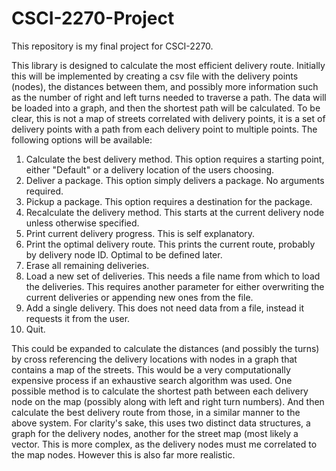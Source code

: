 # CSCI-2270-Project
This repository is my final project for CSCI-2270.

This library is designed to calculate the most efficient delivery route.
Initially this will be implemented by creating a csv file with the delivery points (nodes), the distances between them, and possibly more information such as the number of right and left turns needed to traverse a path.  The data will be loaded into a graph, and then the shortest path will be calculated.  To be clear, this is not a map of streets correlated with delivery points, it is a set of delivery points with a path from each delivery point to multiple points.
The following options will be available:

1. Calculate the best delivery method.  This option requires a starting point, either "Default" or a delivery location of the users choosing.
2. Deliver a package.  This option simply delivers a package. No arguments required.
3. Pickup a package.  This option requires a destination for the package.
4. Recalculate the delivery method.  This starts at the current delivery node unless otherwise specified.
5. Print current delivery progress.  This is self explanatory.
6. Print the optimal delivery route.  This prints the current route, probably by delivery node ID. Optimal to be defined later.
7. Erase all remaining deliveries.
8. Load a new set of deliveries. This needs a file name from which to load the deliveries.   This requires another parameter for either overwriting the current deliveries or appending new ones from the file.
9. Add a single delivery.  This does not need data from a file, instead it requests it from the user.
8. Quit.

This could be expanded to calculate the distances (and possibly the turns) by cross referencing the delivery locations with nodes in a graph that contains a map of the streets. This would be a very computationally expensive process if an exhaustive search algorithm was used.  One possible method is to calculate the shortest path between each delivery node on the map (possibly along with left and right turn numbers).  And then calculate the best delivery route from those, in a similar manner to the above system.  For clarity's sake, this uses two distinct data structures, a graph for the delivery nodes, another for the street map (most likely a vector.  This is more complex, as the delivery nodes must me correlated to the map nodes.  However this is also far more realistic.

